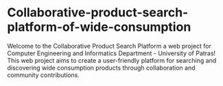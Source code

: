# Collaborative-product-search-platform-of-wide-consumption

Welcome to the Collaborative Product Search Platform a web project for Computer Engineering and Informatics Department - University of Patras! This web project aims to create a user-friendly platform for searching and discovering wide consumption products through collaboration and community contributions.
